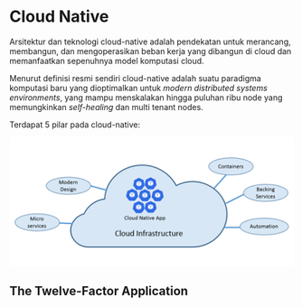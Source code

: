 <h1> Cloud Native </h1>

Arsitektur dan teknologi cloud-native adalah pendekatan untuk merancang, membangun, dan mengoperasikan beban kerja yang dibangun di cloud dan memanfaatkan sepenuhnya model komputasi cloud.

Menurut definisi resmi sendiri cloud-native adalah suatu paradigma komputasi baru yang dioptimalkan untuk *modern distributed systems environments*, yang mampu menskalakan hingga puluhan ribu node yang memungkinkan *self-healing* dan multi tenant nodes.

Terdapat 5 pilar pada cloud-native:

![]( ../day-8-cloud-native1/screenshot/cloud-native.png)

<h2> The Twelve-Factor Application </h2>

